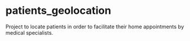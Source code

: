 # patients_geolocation
Project to locate patients in order to facilitate their home appointments by medical specialists.

